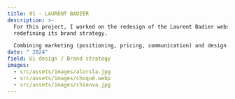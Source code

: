 ```yaml
---
title: 01 - LAURENT BADIER
description: >-
  For this project, I worked on the redesign of the Laurent Badier website while
  redefining its brand strategy. 

  Combining marketing (positioning, pricing, communication) and design (UX research, wireframing, prototyping), we aimed to align the brand’s identity with its values while enhancing the user experience.
date: " 2024"
field: Ui design / Brand strategy
images:
  - src/assets/images/alorsla.jpg
  - src/assets/images/choqué.webp
  - src/assets/images/chienva.jpg
---
```

